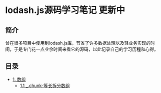 # lodash.js源码学习笔记 更新中

## 简介

曾在很多项目中使用到lodash.js库，节省了许多数据处理以及轻业务实现的时间，于是专门花一点业余时间来看它的源码，以此记录自己的学习历程和心得。

## 目录
* [1. 数组]()
    * [1.1 _.chunk-等长拆分数组](https://github.com/HogoZhang/lodash.js-note/blob/master/Array/chunk.md)
